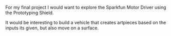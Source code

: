 For my final project I would want to explore the Sparkfun Motor Driver using the Prototyping Shield. 

It would be interesting to build a vehicle that creates artpieces based on the inputs its given, but also move on a surface. 
